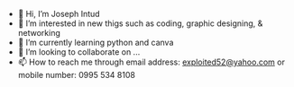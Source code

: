 - 👋 Hi, I’m Joseph Intud
- 👀 I’m interested in new thigs such as coding, graphic designing, & networking 
- 🌱 I’m currently learning python and canva
- 💞️ I’m looking to collaborate on ...
- 📫 How to reach me through 
	email address: exploited52@yahoo.com or
	mobile number: 0995 534 8108 			
		
<!---
kinsaCya/kinsaCya is a ✨ special ✨ repository because its `README.md` (this file) appears on your GitHub profile.
You can click the Preview link to take a look at your changes.
--->
